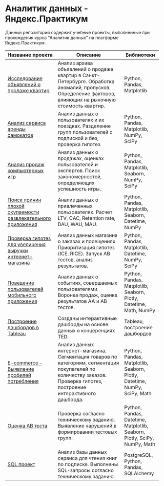 # Аналитик данных - Яндекс.Практикум

Данный репозиторий содержит учебные проекты, выполненные при прохождения курса "Аналитик данных" на платформе Яндекс.Практикум.

|Название проекта         | Описание           | Библиотеки          |
|:------------------------|--------------------|---------------------|
|[Исследование объявлений о <br>продаже квартир](https://github.com/EkaterinaKitsiuk/data_analyst/tree/main/%D0%98%D1%81%D1%81%D0%BB%D0%B5%D0%B4%D0%BE%D0%B2%D0%B0%D1%82%D0%B5%D0%BB%D1%8C%D1%81%D0%BA%D0%B8%D0%B9%20%D0%B0%D0%BD%D0%B0%D0%BB%D0%B8%D0%B7%20%D0%B4%D0%B0%D0%BD%D0%BD%D1%8B%D1%85)  |Анализ архива объявлений о продаже квартир в Санкт-Петербурге. Обработка аномалий, пропусков. Определение факторов, влияющих на рыночную стоимость квартир.|Python, Pandas, Matplotlib|
|[Анализ сервиса аренды <br>самокатов](https://github.com/EkaterinaKitsiuk/data_analyst/tree/main/%D0%90%D0%BD%D0%B0%D0%BB%D0%B8%D0%B7%20%D1%81%D0%B5%D1%80%D0%B2%D0%B8%D1%81%D0%B0%20%D0%B0%D1%80%D0%B5%D0%BD%D0%B4%D1%8B%20%D1%81%D0%B0%D0%BC%D0%BE%D0%BA%D0%B0%D1%82%D0%BE%D0%B2)|Анализ данных о пользователях и их поездках. Разделение групп пользователей с подпиской и без, проверка гипотез.|Python, Pandas, Matplotlib, NumPy, <br>SciPy|
|[Анализ продаж компьютерных игр](https://github.com/EkaterinaKitsiuk/data_analyst/tree/main/%D0%90%D0%BD%D0%B0%D0%BB%D0%B8%D0%B7%20%D0%BF%D1%80%D0%BE%D0%B4%D0%B0%D0%B6%20%D0%BA%D0%BE%D0%BC%D0%BF%D1%8C%D1%8E%D1%82%D0%B5%D1%80%D0%BD%D1%8B%D1%85%20%D0%B8%D0%B3%D1%80)|Анализ данных о продажах, оценках пользователей и экспертов. Поиск закономерностей, определяющих успешность игры.|Python, Pandas, Matplotlib, Seaborn, <br>NumPy, SciPy|
|[Поиск причин плохой окупаемости <br>развлекательного приложения](https://github.com/EkaterinaKitsiuk/data_analyst/tree/main/%D0%90%D0%BD%D0%B0%D0%BB%D0%B8%D0%B7%20%D0%B1%D0%B8%D0%B7%D0%BD%D0%B5%D1%81-%D0%BF%D0%BE%D0%BA%D0%B0%D0%B7%D0%B0%D1%82%D0%B5%D0%BB%D0%B5%D0%B9)|Анализ данных о привлеченных пользователях. Расчет LTV, CAC, Retention rate, DAU, WAU, MAU.|Python, Pandas, Matplotlib, Seaborn, <br>Datetime, NumPy|
|[Проверка гипотез для увеличения <br>выручки интернет-магазина](https://github.com/EkaterinaKitsiuk/data_analyst/tree/main/%D0%9F%D1%80%D0%BE%D0%B2%D0%B5%D1%80%D0%BA%D0%B0%20%D0%B3%D0%B8%D0%BF%D0%BE%D1%82%D0%B5%D0%B7%20%D0%B4%D0%BB%D1%8F%20%D1%83%D0%B2%D0%B5%D0%BB%D0%B8%D1%87%D0%B5%D0%BD%D0%B8%D1%8F%20%D0%B2%D1%8B%D1%80%D1%83%D1%87%D0%BA%D0%B8%20%D0%B8%D0%BD%D1%82%D0%B5%D1%80%D0%BD%D0%B5%D1%82-%D0%BC%D0%B0%D0%B3%D0%B0%D0%B7%D0%B8%D0%BD%D0%B0)|Анализ данных магазина о заказах и посещениях. Приоритизация гипотез (ICE, RICE). Запуск AB тестов, анализ результатов.|Python, Pandas, Matplotlib, <br>Datetime, NumPy, SciPy|
|[Поведение пользователей <br>мобильного приложения](https://github.com/EkaterinaKitsiuk/data_analyst/tree/main/%D0%9F%D0%BE%D0%B2%D0%B5%D0%B4%D0%B5%D0%BD%D0%B8%D0%B5%20%D0%BF%D0%BE%D0%BB%D1%8C%D0%B7%D0%BE%D0%B2%D0%B0%D1%82%D0%B5%D0%BB%D0%B5%D0%B9%20%D0%BC%D0%BE%D0%B1%D0%B8%D0%BB%D1%8C%D0%BD%D0%BE%D0%B3%D0%BE%20%D0%BF%D1%80%D0%B8%D0%BB%D0%BE%D0%B6%D0%B5%D0%BD%D0%B8%D1%8F)|Анализ данных о событиях, совершаемых пользователями. Воронка продаж, оценка результатов АА и AB тестов.|Python, Pandas, Matplotlib, Seaborn, <br>Plotly, Datetime, Math, NumPy|
|[Построение дашбордов в Tableau](https://github.com/EkaterinaKitsiuk/data_analyst/tree/main/%D0%9F%D0%BE%D1%81%D1%82%D1%80%D0%BE%D0%B5%D0%BD%D0%B8%D0%B5%20%D0%B4%D0%B0%D1%88%D0%B1%D0%BE%D1%80%D0%B4%D0%BE%D0%B2%20%D0%B2%20Tableau)|Созданы интерактивные дашборды на основе данных о концеренциях TED.|Tableau, построение дашбордов|
|[E-commerce - Выявление профилей <br>потребления](https://github.com/EkaterinaKitsiuk/data_analyst/tree/main/E-commerce%20-%20%D0%92%D1%8B%D1%8F%D0%B2%D0%BB%D0%B5%D0%BD%D0%B8%D0%B5%20%D0%BF%D1%80%D0%BE%D1%84%D0%B8%D0%BB%D0%B5%D0%B9%20%D0%BF%D0%BE%D1%82%D1%80%D0%B5%D0%B1%D0%BB%D0%B5%D0%BD%D0%B8%D1%8F)|Анализ данных интернет-магазина. Сегментация товаров по категориям, сегментация покупателей по количеству заказов. Проверка гипотез, построение интерактивного дашборда.|Python, Pandas, Matplotlib, Seaborn, <br>Plotly, Datetime, NumPy, SciPy, Math|
|[Оценка AB теста](https://github.com/EkaterinaKitsiuk/data_analyst/tree/main/%D0%9E%D1%86%D0%B5%D0%BD%D0%BA%D0%B0%20AB%20%D1%82%D0%B5%D1%81%D1%82%D0%B0)|Проверка согласно техническому заданию. Выявление нарушений в формировании тестовых групп.|Python, Pandas, Datetime, Matplotlib, <br>Seaborn, Plotly, SciPy, NumPy, Math|
|[SQL проект](https://github.com/EkaterinaKitsiuk/data_analyst/tree/main/SQL%20%D0%BF%D1%80%D0%BE%D0%B5%D0%BA%D1%82)|Анализ базы данных сервиса для чтения книг по подписке. Выполнены SQL-запросы согласно техническому заданию.|PostgreSQL, Python, Pandas, <br>SQLAlchemy|

